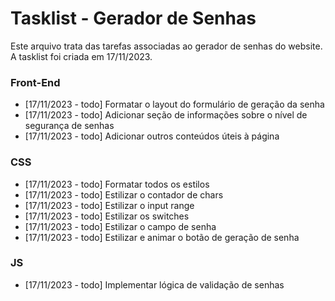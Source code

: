 # Tasklist - Gerador de Senhas

Este arquivo trata das tarefas associadas ao gerador de senhas do website. <br>
A tasklist foi criada em 17/11/2023.

### Front-End
- [17/11/2023 - todo] Formatar o layout do formulário de geração da senha 
- [17/11/2023 - todo] Adicionar seção de informações sobre o nível de segurança de senhas 
- [17/11/2023 - todo] Adicionar outros conteúdos úteis à página 

### CSS
- [17/11/2023 - todo] Formatar todos os estilos 
- [17/11/2023 - todo] Estilizar o contador de chars 
- [17/11/2023 - todo] Estilizar o input range 
- [17/11/2023 - todo] Estilizar os switches 
- [17/11/2023 - todo] Estilizar o campo de senha 
- [17/11/2023 - todo] Estilizar e animar o botão de geração de senha 

### JS
- [17/11/2023 - todo] Implementar lógica de validação de senhas 